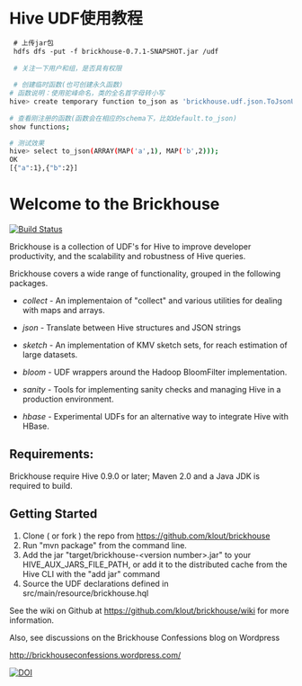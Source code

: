# Hive UDF使用教程
```bash
 # 上传jar包
 hdfs dfs -put -f brickhouse-0.7.1-SNAPSHOT.jar /udf
 
 # 关注一下用户和组，是否具有权限
 
 # 创建临时函数(也可创建永久函数)
# 函数说明：使用驼峰命名，类的全名首字母转小写
hive> create temporary function to_json as 'brickhouse.udf.json.ToJsonUDF' using jar 'hdfs:///udf/brickhouse-0.7.1-SNAPSHOT.jar';
 
# 查看刚注册的函数(函数会在相应的schema下，比如default.to_json)
show functions;

# 测试效果
hive> select to_json(ARRAY(MAP('a',1), MAP('b',2)));
OK
[{"a":1},{"b":2}]
```


Welcome to the Brickhouse
=========================

[![Build Status](https://travis-ci.org/klout/brickhouse.svg?branch=master)](https://travis-ci.org/klout/brickhouse)

   Brickhouse is a collection of UDF's for Hive to improve developer 
   productivity, and the scalability and robustness of Hive queries.
   

  Brickhouse covers a wide range of functionality, grouped in the 
     following packages.

 * _collect_ - An implementaion of "collect"  and various utilities
     for dealing with maps and arrays.
   
 * _json_ - Translate between Hive structures and JSON strings

 * _sketch_ - An implementation of KMV sketch sets, for reach 
     estimation of large datasets.

 * _bloom_ - UDF wrappers around the Hadoop BloomFilter implementation.

 * _sanity_ - Tools for implementing sanity checks and managing Hive
	  in a production environment.
   
 * _hbase_ - Experimental UDFs for an alternative way to integrate
	  Hive with HBase.
     
Requirements:
--------------
  Brickhouse require Hive 0.9.0 or later;
  Maven 2.0 and a Java JDK is required to build.

Getting Started
---------------
 1. Clone ( or fork ) the repo from  https://github.com/klout/brickhouse 
 2. Run "mvn package" from the command line.
 3. Add the jar "target/brickhouse-\<version number\>.jar" to your HIVE_AUX_JARS_FILE_PATH,
    or add it to the distributed cache from the Hive CLI 
    with the "add jar" command
 4. Source the UDF declarations defined in src/main/resource/brickhouse.hql

See the wiki on Github at https://github.com/klout/brickhouse/wiki for more 
  information.

Also, see discussions on the Brickhouse Confessions blog on Wordpress 
 
 http://brickhouseconfessions.wordpress.com/
 

[![DOI](https://zenodo.org/badge/4948/klout/brickhouse.png)](http://dx.doi.org/10.5281/zenodo.10751)

